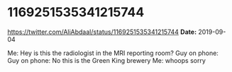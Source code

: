 # 1169251535341215744
https://twitter.com/AliAbdaal/status/1169251535341215744
**Date:** 2019-09-04

Me: Hey is this the radiologist in the MRI reporting room? 
Guy on phone: 
Guy on phone: No this is the Green King brewery 
Me: whoops sorry

